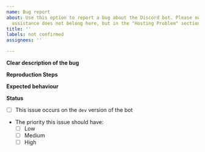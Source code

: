```yaml
---
name: Bug report
about: Use this option to report a bug about the Discord bot. Please note that self-hosting
  assistance does not belong here, but in the "Hosting Problem" section.
title: ''
labels: not confirmed
assignees: ''

---
```


**Clear description of the bug**


**Reproduction Steps**


**Expected behaviour**


**Status**
- [ ] This issue occurs on the `dev` version of the bot
- The priority this issue should have:
  - [ ] Low
  - [ ] Medium
  - [ ] High
